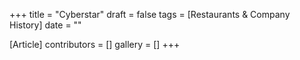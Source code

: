 +++
title = "Cyberstar"
draft = false
tags = [Restaurants & Company History]
date = ""

[Article]
contributors = []
gallery = []
+++